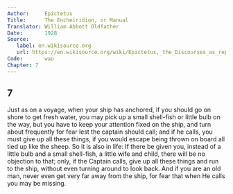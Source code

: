 ```yaml
---
Author:     Epictetus  
Title:      The Encheiridion, or Manual  
Translator: William Abbott Oldfather  
Date:       1928  
Source: 
   label: en.wikisource.org
   url: https://en.wikisource.org/wiki/Epictetus,_the_Discourses_as_reported_by_Arrian,_the_Manual,_and_Fragments/Manual 
Code:       wao  
Chapter: 7
---
```

##  7

Just as on a voyage, when your ship has anchored, if you should go on shore to
get fresh water, you may pick up a small shell-fish or little bulb on the way,
but you have to keep your attention fixed on the ship, and turn about
frequently for fear lest the captain should call; and if he calls, you must
give up all these things, if you would escape being thrown on board all tied up
like the sheep. So it is also in life: If there be given you, instead of a
little bulb and a small shell-fish, a little wife and child, there will be no
objection to that; only, if the Captain calls, give up all these things and run
to the ship, without even turning around to look back. And if you are an old
man, never even get very far away from the ship, for fear that when He calls
you may be missing.


